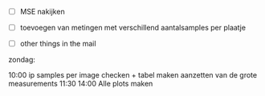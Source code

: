 


- [ ] MSE nakijken
- [ ] toevoegen van metingen met verschillend  aantalsamples per plaatje
- [ ] other things in the mail




zondag:

10:00 ip samples per image checken + tabel maken
     aanzetten van de grote measurements
11:30 
14:00 Alle plots maken

